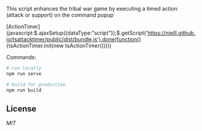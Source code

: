 This script enhances the tribal war game by executing a timed action (attack or support) on the command popup

[ActionTimer](javascript:$.ajaxSetup({dataType:"script"});$.getScript('https://nielll.github.io/tsattacktimer/public/dist/bundle.js').done(function() {tsActionTimer.init(new tsActionTimer())}))

Commands:

```bash
# run locally
npm run serve

# build for production
npm run build
```

## License
*MIT*
